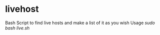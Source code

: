 # livehost
Bash Script to find live hosts and make a list of it as you wish 
Usage 
_sudo bash live.sh <target IP pool>_
